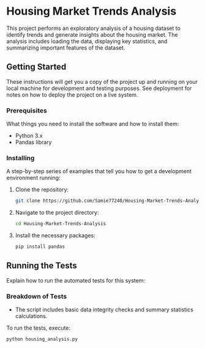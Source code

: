 # Housing Market Trends Analysis

This project performs an exploratory analysis of a housing dataset to identify trends and generate insights about the housing market. The analysis includes loading the data, displaying key statistics, and summarizing important features of the dataset.

## Getting Started

These instructions will get you a copy of the project up and running on your local machine for development and testing purposes. See deployment for notes on how to deploy the project on a live system.

### Prerequisites

What things you need to install the software and how to install them:

- Python 3.x
- Pandas library

### Installing

A step-by-step series of examples that tell you how to get a development environment running:

1. Clone the repository:
    ```sh
    git clone https://github.com/Samie77240/Housing-Market-Trends-Analysis.git
    ```

2. Navigate to the project directory:
    ```sh
    cd Housing-Market-Trends-Analysis
    ```

3. Install the necessary packages:
    ```sh
    pip install pandas
    ```

## Running the Tests

Explain how to run the automated tests for this system:

### Breakdown of Tests

- The script includes basic data integrity checks and summary statistics calculations.

To run the tests, execute:
```sh
python housing_analysis.py

